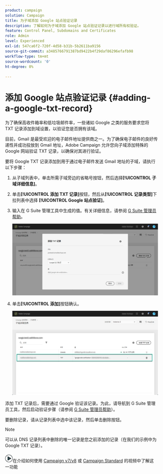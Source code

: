 ```yaml
---
product: campaign
solution: Campaign
title: 为子域添加 Google 站点验证记录
description: 了解如何为子域添加 Google 站点验证记录以进行域所有权验证。
feature: Control Panel, Subdomains and Certificates
role: Admin
level: Experienced
exl-id: 547ca6f2-720f-4d58-b31b-5b2611ba9156
source-git-commit: a3485766791387bd9422b4f29daf86296efafb98
workflow-type: tm+mt
source-wordcount: '0'
ht-degree: 0%

---
```


# 添加 Google 站点验证记录 {#adding-a-google-txt-record}

为了确保高收件箱率和低垃圾邮件率，一些诸如 Google 之类的服务要求您将 TXT 记录添加到域设置，以验证您是否拥有该域。

目前，Gmail 是最受欢迎的电子邮件地址提供商之一。为了确保电子邮件的良好传递性并成功投放到 Gmail 地址，Adobe Campaign 允许您向子域添加特殊的 Google 网站验证 TXT 记录，以确保对其进行验证。

要将 Google TXT 记录添加到用于通过电子邮件发送 Gmail 地址的子域，请执行以下步骤：

1. 从子域列表中，单击所需子域旁边的省略号按钮，然后选择&#x200B;**[!UICONTROL 子域详细信息]**。

1. 单击&#x200B;**[!UICONTROL 添加 TXT 记录]**&#x200B;按钮，然后从&#x200B;**[!UICONTROL 记录类型]**&#x200B;下拉列表中选择 **[!UICONTROL Google 站点验证]**。

1. 输入在 G Suite 管理工具中生成的值。有关详细信息，请参阅 [G Suite 管理员帮助](https://support.google.com/a/answer/183895)。

   ![](assets/txt_addtxt.png)

1. 单击&#x200B;**[!UICONTROL 添加]**&#x200B;按钮确认。

   ![](assets/txt_txtadded.png)

添加 TXT 记录后，需要通过 Google 验证该记录。为此，请导航到 G Suite 管理员工具，然后启动验证步骤（请参阅 [G Suite 管理员帮助](https://support.google.com/a/answer/183895)）。

要删除记录，请从记录列表中选中该记录，然后单击删除按钮。

>[!NOTE]
>
>可以从 DNS 记录列表中删除的唯一记录是您之前添加的记录（在我们的示例中为 Google TXT 记录）。

![](assets/do-not-localize/how-to-video.png)在介绍如何使用 [Campaign v7/v8](https://experienceleague.adobe.com/docs/campaign-classic-learn/control-panel/subdomains-and-certificates/google-txt-record-management.html?lang=zh-Hans#subdomains-and-certificates) 或 [Campaign Standard](https://experienceleague.adobe.com/docs/campaign-standard-learn/control-panel/subdomains-and-certificates/google-txt-record-management.html?lang=zh-Hans#subdomains-and-certificates) 的视频中了解这一功能
